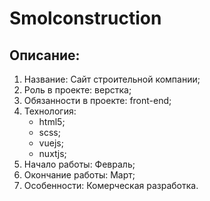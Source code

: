 # Smolconstruction

## Описание:
1. Название: Сайт строительной компании;
2. Роль в проекте: верстка;
3. Обязанности в проекте: front-end;
4. Технология:
    - html5;
    - scss;
    - vuejs;
    - nuxtjs;
5. Начало работы: Февраль;
6. Окончание работы: Март;
7. Особенности: Комерческая разработка.
